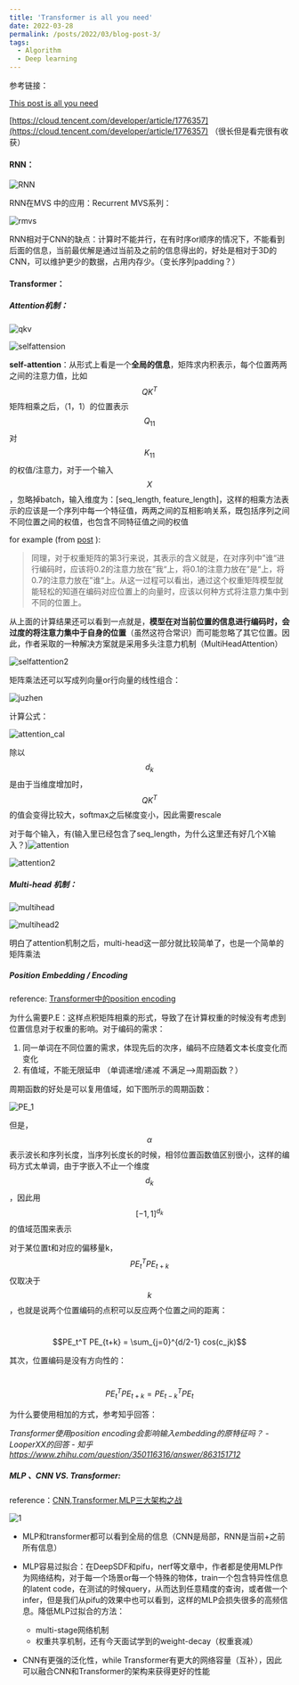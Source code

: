 ```yaml
---
title: 'Transformer is all you need'
date: 2022-03-28
permalink: /posts/2022/03/blog-post-3/
tags:
  - Algorithm
  - Deep learning
---
```






参考链接：

[This post is all you need](https://www.ylkz.life/deeplearning/p10553832/)

[https://cloud.tencent.com/developer/article/1776357](https://cloud.tencent.com/developer/article/1776357) （很长但是看完很有收获）

#### RNN：

![RNN](./_posts/post/RNN.jpg)

RNN在MVS 中的应用：Recurrent MVS系列：

![rmvs](./post/rmvs.png)

RNN相对于CNN的缺点：计算时不能并行，在有时序or顺序的情况下，不能看到后面的信息，当前最优解是通过当前及之前的信息得出的，好处是相对于3D的CNN，可以维护更少的数据，占用内存少。（变长序列padding？）



#### Transformer：

##### Attention机制：

![qkv](./post/qkv.png)

![selfattension](./post/selfattension.png)

**self-attention**：从形式上看是一个**全局的信息**，矩阵求内积表示，每个位置两两之间的注意力值，比如$$QK^T$$矩阵相乘之后，（1，1）的位置表示$$Q_{11}$$对$$K_{11}$$的权值/注意力，对于一个输入$$X$$，忽略掉batch，输入维度为：[seq_length, feature_length]，这样的相乘方法表示的应该是一个序列中每一个特征值，两两之间的互相影响关系，既包括序列之间不同位置之间的权值，也包含不同特征值之间的权值

for example (from [post](https://www.ylkz.life/deeplearning/p10553832/) ):

> 同理，对于权重矩阵的第3行来说，其表示的含义就是，在对序列中”谁“进行编码时，应该将0.2的注意力放在”我“上，将0.1的注意力放在”是“上，将0.7的注意力放在”谁“上。从这一过程可以看出，通过这个权重矩阵模型就能轻松的知道在编码对应位置上的向量时，应该以何种方式将注意力集中到不同的位置上。

从上面的计算结果还可以看到一点就是，**模型在对当前位置的信息进行编码时，会过度的将注意力集中于自身的位置**（虽然这符合常识）而可能忽略了其它位置。因此，作者采取的一种解决方案就是采用多头注意力机制（MultiHeadAttention）

![selfattention2](./post/selfattention2.png)

矩阵乘法还可以写成列向量or行向量的线性组合：

![juzhen](./post/juzhen.png)

计算公式：

![attention_cal](./post/attention_cal.png)

除以$$d_k$$是由于当维度增加时，$$QK^T$$的值会变得比较大，softmax之后梯度变小，因此需要rescale

对于每个输入，有(输入里已经包含了seq_length，为什么这里还有好几个X输入？)![attention](./post/attention.jpeg)

![attention2](./post/attention2.jpeg)



##### **Multi-head 机制：**

![multihead](./post/multihead.jpeg)

![multihead2](./post/multihead2.png)

明白了attention机制之后，multi-head这一部分就比较简单了，也是一个简单的矩阵乘法

##### Position Embedding / Encoding

reference: [Transformer中的position encoding](https://zhuanlan.zhihu.com/p/166244505)

为什么需要P.E：这样点积矩阵相乘的形式，导致了在计算权重的时候没有考虑到位置信息对于权重的影响。对于编码的需求：

1. 同一单词在不同位置的需求，体现先后的次序，编码不应随着文本长度变化而变化
2. 有值域，不能无限延申 （单调递增/递减 不满足——>周期函数？）

周期函数的好处是可以复用值域，如下图所示的周期函数：

![PE_1](./post/PE_1.png)

但是，$$\alpha$$表示波长和序列长度，当序列长度长的时候，相邻位置函数值区别很小，这样的编码方式太单调，由于字嵌入不止一个维度$$d_{k}$$，因此用$$[-1,1]^{d_{k}}$$的值域范围来表示

对于某位置t和对应的偏移量k，$$PE_t^T  PE_{t+k}$$仅取决于$$k$$，也就是说两个位置编码的点积可以反应两个位置之间的距离：

​												$$PE_t^T  PE_{t+k} = \sum_{j=0}^{d/2-1} cos(c_jk)$$

其次，位置编码是没有方向性的：

​												$$PE_t^T  PE_{t+k} = PE_{t-k}^T  PE_{t}$$

为什么要使用相加的方式，参考知乎回答：

*Transformer使用position encoding会影响输入embedding的原特征吗？ - LooperXX的回答 - 知乎 https://www.zhihu.com/question/350116316/answer/863151712*



##### MLP 、CNN VS. Transformer:

reference：[CNN,Transformer,MLP三大架构之战](https://mp.weixin.qq.com/s/s3VyrziSsMIeAFviytN7Fw)

![1](./post/1.png)

+ MLP和transformer都可以看到全局的信息（CNN是局部，RNN是当前+之前所有信息）
+ MLP容易过拟合：在DeepSDF和pifu，nerf等文章中，作者都是使用MLP作为网络结构，对于每一个场景or每一个特殊的物体，train一个包含特异性信息的latent code，在测试的时候query，从而达到任意精度的查询，或者做一个infer，但是我们从pifu的效果中也可以看到，这样的MLP会损失很多的高频信息。降低MLP过拟合的方法：
  + multi-stage网络机制
  + 权重共享机制，还有今天面试学到的weight-decay（权重衰减）

+ CNN有更强的泛化性，while Transformer有更大的网络容量（互补），因此可以融合CNN和Transformer的架构来获得更好的性能

